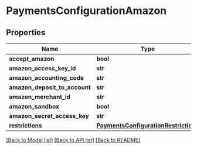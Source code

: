 # PaymentsConfigurationAmazon

## Properties
Name | Type | Description | Notes
------------ | ------------- | ------------- | -------------
**accept_amazon** | **bool** |  | [optional] 
**amazon_access_key_id** | **str** |  | [optional] 
**amazon_accounting_code** | **str** |  | [optional] 
**amazon_deposit_to_account** | **str** |  | [optional] 
**amazon_merchant_id** | **str** |  | [optional] 
**amazon_sandbox** | **bool** |  | [optional] 
**amazon_secret_access_key** | **str** |  | [optional] 
**restrictions** | [**PaymentsConfigurationRestrictions**](PaymentsConfigurationRestrictions.md) |  | [optional] 

[[Back to Model list]](../README.md#documentation-for-models) [[Back to API list]](../README.md#documentation-for-api-endpoints) [[Back to README]](../README.md)



